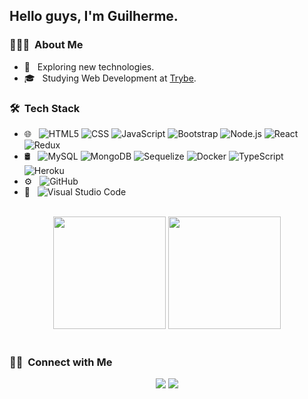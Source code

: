 <h2> Hello guys, I'm Guilherme.</h2>

<h3> 👨🏻‍💻 &nbsp;About Me </h3>

- 🤔 &nbsp; Exploring new technologies.
- 🎓 &nbsp; Studying Web Development at [Trybe](https://betrybe.com).

<h3> 🛠 &nbsp;Tech Stack</h3>

- 🌐 &nbsp;
  ![HTML5](https://img.shields.io/badge/-HTML5-333333?style=flat&logo=HTML5)
  ![CSS](https://img.shields.io/badge/-CSS-333333?style=flat&logo=CSS3&logoColor=1572B6)
  ![JavaScript](https://img.shields.io/badge/-JavaScript-333333?style=flat&logo=javascript)
  ![Bootstrap](https://img.shields.io/badge/-Bootstrap-333333?style=flat&logo=bootstrap&logoColor=563D7C)
  ![Node.js](https://img.shields.io/badge/-Node.js-333333?style=flat&logo=node.js)
  ![React](https://img.shields.io/badge/-React-333333?style=flat&logo=react)
  ![Redux](https://img.shields.io/badge/-Redux-333333?style=flat&logo=redux)  
- 🛢 &nbsp;
  ![MySQL](https://img.shields.io/badge/-MySQL-333333?style=flat&logo=mysql)
  ![MongoDB](https://img.shields.io/badge/-MongoDB-333333?style=flat&logo=mongodb)
  ![Sequelize](https://img.shields.io/badge/-Sequelize-333333?style=flat&logo=sequelize)
  ![Docker](https://img.shields.io/badge/-Docker-333333?style=flat&logo=Docker)
  ![TypeScript](https://img.shields.io/badge/-TypeScript-333333?style=flat&logo=typescript)
  ![Heroku](https://img.shields.io/badge/-Heroku-333333?style=flat&logo=heroku)
- ⚙️ &nbsp;
  ![GitHub](https://img.shields.io/badge/-GitHub-333333?style=flat&logo=github)
- 🔧 &nbsp;
  ![Visual Studio Code](https://img.shields.io/badge/-Visual%20Studio%20Code-333333?style=flat&logo=visual-studio-code&logoColor=007ACC)

<br/>

<div align="center" href="https://github.com/guiroos">
  <img height="180em" src="https://github-readme-stats.vercel.app/api?username=Guiroos&theme=buefy&show_icons=true" />
  <img height="180em" src="https://github-readme-stats.vercel.app/api/top-langs/?username=Guiroos&theme=buefy&layout=compact" />
</div>

<br/>

<h3> 🤝🏻 &nbsp;Connect with Me </h3>

<div align="center">
  <a href="https://www.linkedin.com/in/guilhermeroos/"><img src="https://img.shields.io/badge/-Guilherme%20Roos%20Ribeiro-0077B5?style=flat&logo=Linkedin&logoColor=white"/></a>
  <a href="mailto:guilherme.roosr@gmail.com"><img src="https://img.shields.io/badge/-guilherme.roosr@gmail.com-D14836?style=flat&logo=Gmail&logoColor=white"/></a>
</div>
